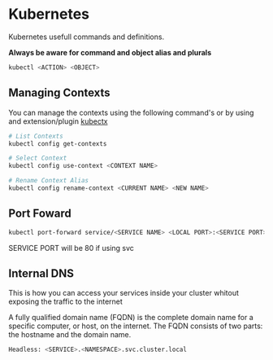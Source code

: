 # Kubernetes

Kubernetes usefull commands and definitions.

**Always be aware for command and object alias and plurals**

```bash
kubectl <ACTION> <OBJECT>
```


## Managing Contexts

You can manage the contexts using the following command's or by using and extension/plugin [kubectx](https://github.com/ahmetb/kubectx?tab=readme-ov-file#kubectl-plugins-macos-and-linux)

```bash
# List Contexts
kubectl config get-contexts

# Select Context
kubectl config use-context <CONTEXT NAME>

# Rename Context Alias
kubectl config rename-context <CURRENT NAME> <NEW NAME>
```


## Port Foward

```bash
kubectl port-forward service/<SERVICE NAME> <LOCAL PORT>:<SERVICE PORT> -n <NAMESPACE>
```
SERVICE PORT will be 80 if using svc


## Internal DNS

This is how you can access your services inside your cluster whitout exposing the traffic to the internet

A fully qualified domain name (FQDN) is the complete domain name for a specific computer, or host, on the internet. The FQDN consists of two parts: the hostname and the domain name.

```bash
Headless: <SERVICE>.<NAMESPACE>.svc.cluster.local
```
